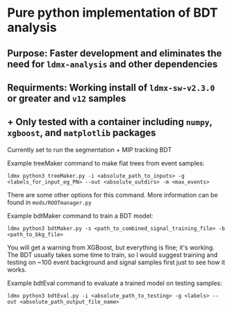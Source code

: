 # Pure python implementation of BDT analysis

## Purpose: Faster development and eliminates the need for `ldmx-analysis` and other dependencies
## Requirments: Working install of `ldmx-sw-v2.3.0` or greater and `v12` samples
##       +     Only tested with a container including `numpy`, `xgboost`, and `matplotlib` packages

Currently set to run the segmentation + MIP tracking BDT

Example treeMaker command to make flat trees from event samples:
```
ldmx python3 treeMaker.py -i <absolute_path_to_inputs> -g <labels_for_input_eg_PN> --out <absolute_outdirs> -m <max_events>
```
There are some other options for this command. More information can be found in `mods/ROOTmanager.py`

Example bdtMaker command to train a BDT model:
```
ldmx python3 bdtMaker.py -s <path_to_combined_signal_training_file> -b <path_to_bkg_file>
```
You will get a warning from XGBoost, but everything is fine; it's working. The BDT usually takes some time to train, so I would suggest training and testing on ~100 event background and signal samples first just to see how it works.

Example bdtEval command to evaluate a trained model on testing samples:
```
ldmx python3 bdtEval.py -i <absolute_path_to_testing> -g <labels> --out <absolute_path_output_file_name>
```
